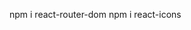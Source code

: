 <!-- PAQUETES -->
npm i react-router-dom
npm i react-icons

<!-- <Outlet />: renderisa los componentes hijos de las rutas anidadas -->

<!-- router = createBrowserRouter: función se usa para crear un enrutador que utiliza la historia del navegador -->